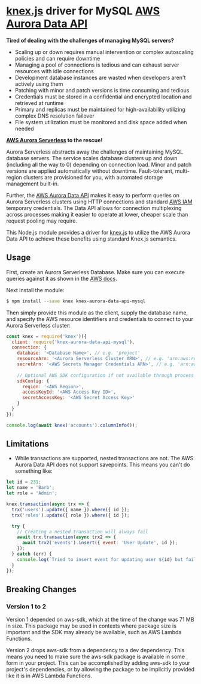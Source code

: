 # [knex.js](https://knexjs.org) driver for MySQL [AWS Aurora Data API](https://docs.aws.amazon.com/AmazonRDS/latest/AuroraUserGuide/data-api.html)

**Tired of dealing with the challenges of managing MySQL servers?**

* Scaling up or down requires manual intervention or complex autoscaling policies and can require downtime
* Managing a pool of connections is tedious and can exhaust server resources with idle connections
* Development database instances are wasted when developers aren't actively using them
* Patching with minor and patch versions is time consuming and tedious
* Credentials must be stored in a confidential and encrypted location and retrieved at runtime
* Primary and replicas must be maintained for high-availability utilizing complex DNS resolution failover
* File system utilization must be monitored and disk space added when needed

**[AWS Aurora Serverless](https://aws.amazon.com/rds/aurora/serverless/) to the rescue!**

Aurora Serverless abstracts away the challenges of maintaining MySQL database servers. The service scales database clusters up and down (including all the way to 0) depending on connection load. Minor and patch versions are applied automatically without downtime. Fault-tolerant, multi-region clusters are provisioned for you, with automated storage management built-in.

Further, the [AWS Aurora Data API](https://docs.aws.amazon.com/AmazonRDS/latest/AuroraUserGuide/data-api.html) makes it easy to perform queries on Aurora Serverless clusters using HTTP connections and standard [AWS IAM](https://aws.amazon.com/iam/) temporary credentials. The Data API allows for connection multiplexing across processes making it easier to operate at lower, cheaper scale than request pooling may require.

This Node.js module provides a driver for [knex.js](https://knexjs.org) to utilize the AWS Aurora Data API to achieve these benefits using standard Knex.js semantics.

## Usage

First, create an Aurora Serverless Database. Make sure you can execute queries against it as shown in the [AWS docs](https://docs.aws.amazon.com/AmazonRDS/latest/AuroraUserGuide/data-api.html#data-api.calling.cli.execute-statment).

Next install the module:

```bash
$ npm install --save knex knex-aurora-data-api-mysql
```

Then simply provide this module as the client, supply the database name, and specify the AWS resource identifiers and credentials to connect to your Aurora Serverless cluster:

```js
const knex = require('knex')({
  client: require('knex-aurora-data-api-mysql'),
  connection: {
    database: '<Database Name>', // e.g. 'project'
    resourceArn: '<Aurora Serverless Cluster ARN>', // e.g. 'arn:aws:rds:us-west-2:012345678901:cluster:mydbcluster'
    secretArn: '<AWS Secrets Manager Credentials ARN>', // e.g. 'arn:aws:secretsmanager:us-west-2:012345678901:secret:rds-db-credentials/mydbcluster/user',
    
    // Optional AWS SDK configuration if not available through process environment variables like AWS_PROFILE and AWS_REGION
    sdkConfig: {
      region: '<AWS Region>',
      accessKeyId: '<AWS Access Key ID>',
      secretAccessKey: '<AWS Secret Access Key>'
    }
  }
});

console.log(await knex('accounts').columnInfo());
```

## Limitations

* While transactions are supported, nested transactions are not. The AWS Aurora Data API does not support savepoints. This means you can't do something like:

```js
let id = 231;
let name = 'Barb';
let role = 'Admin';

knex.transaction(async trx => {
  trx('users').update({ name }).where({ id });
  trx('roles').update({ role }).where({ id });

  try {
    // Creating a nested transaction will always fail
    await trx.transaction(async trx2 => {
      await trx2('events').insert({ event: 'User Update', id });
    });
  } catch (err) {
    console.log(`Tried to insert event for updating user ${id} but failed: ${err}`;
  }
});
```

## Breaking Changes
### Version 1 to 2
Version 1 depended on aws-sdk, which at the time of the change was 71 MB in size. This package may be used in contexts where package size is important and the SDK may already be available, such as AWS Lambda Functions.

Version 2 drops aws-sdk from a dependency to a dev dependency. This means you need to make sure the aws-sdk package is available in some form in your project. This can be accomplished by adding aws-sdk to your project's dependencies, or by allowing the package to be implicitly provided like it is in AWS Lambda Functions.